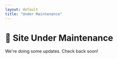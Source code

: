 ```yaml
---
layout: default
title: "Under Maintenance"
---
```


# 🚧 Site Under Maintenance 

We're doing some updates. Check back soon!
